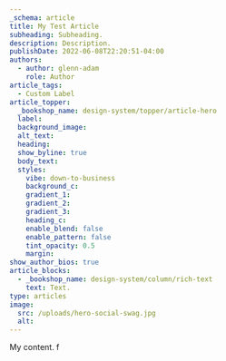 ```yaml
---
_schema: article
title: My Test Article
subheading: Subheading.
description: Description.
publishDate: 2022-06-08T22:20:51-04:00
authors:
  - author: glenn-adam
    role: Author
article_tags:
  - Custom Label
article_topper:
  _bookshop_name: design-system/topper/article-hero
  label:
  background_image:
  alt_text:
  heading:
  show_byline: true
  body_text:
  styles:
    vibe: down-to-business
    background_c:
    gradient_1:
    gradient_2:
    gradient_3:
    heading_c:
    enable_blend: false
    enable_pattern: false
    tint_opacity: 0.5
    margin:
show_author_bios: true
article_blocks:
  - _bookshop_name: design-system/column/rich-text
    text: Text.
type: articles
image:
  src: /uploads/hero-social-swag.jpg
  alt:
---
```

My content. f
